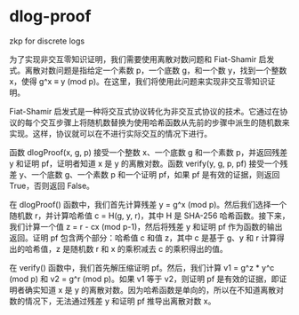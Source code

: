 # dlog-proof

zkp for discrete logs

为了实现非交互零知识证明，我们需要使用离散对数问题和 Fiat-Shamir 启发式。离散对数问题是指给定一个素数 p，一个底数 g，和一个数 y，找到一个整数 x，使得 g^x ≡ y (mod p)。在这里，我们将使用此问题来实现非交互零知识证明。

Fiat-Shamir 启发式是一种将交互式协议转化为非交互式协议的技术。它通过在协议的每个交互步骤上将随机数替换为使用哈希函数从先前的步骤中派生的随机数来实现。这样，协议就可以在不进行实际交互的情况下进行。

函数 dlogProof(x, g, p) 接受一个整数 x、一个底数 g 和一个素数 p，并返回残差 y 和证明 pf，证明者知道 x 是 y 的离散对数。函数 verify(y, g, p, pf) 接受一个残差 y、一个底数 g、一个素数 p 和一个证明 pf，如果 pf 是有效的证据，则返回 True，否则返回 False。

在 dlogProof() 函数中，我们首先计算残差 y = g^x (mod p)。然后我们选择一个随机数 r，并计算哈希值 c = H(g, y, r)，其中 H 是 SHA-256 哈希函数。接下来，我们计算一个值 z = r - cx (mod p-1)，然后将残差 y 和证明 pf 作为函数的输出返回。证明 pf 包含两个部分：哈希值 c 和值 z，其中 c 是基于 g、y 和 r 计算得出的哈希值，z 是随机数 r 和 x 的乘积减去 c 的乘积得出的值。

在 verify() 函数中，我们首先解压缩证明 pf。然后，我们计算 v1 = g^z * y^c (mod p) 和 v2 = g^r (mod p)。如果 v1 等于 v2，则证明 pf 是有效的证据，即证明者确实知道 x 是 y 的离散对数。因为哈希函数是单向的，所以在不知道离散对数的情况下，无法通过残差 y 和证明 pf 推导出离散对数 x。
